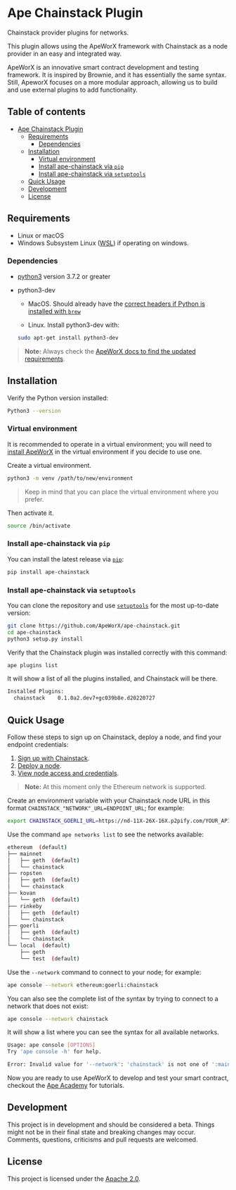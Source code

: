# Ape Chainstack Plugin

Chainstack provider plugins for networks.

This plugin allows using the ApeWorX framework with Chainstack as a node provider in an easy and integrated way.

ApeWorX is an innovative smart contract development and testing framework. It is inspired by Brownie, and it has essentially the same syntax. Still, ApeworX focuses on a more modular approach, allowing us to build and use external plugins to add functionality.

## Table of contents

- [Ape Chainstack Plugin](#ape-chainstack-plugin)
  - [Requirements](#requirements)
    - [Dependencies](#dependencies)
  - [Installation](#installation)
    - [Virtual environment](#virtual-environment)
    - [Install ape-chainstack via `pip`](#install-ape-chainstack-via-pip)
    - [Install ape-chainstack via `setuptools`](#install-ape-chainstack-via-setuptools)
  - [Quick Usage](#quick-usage)
  - [Development](#development)
  - [License](#license)

## Requirements

- Linux or macOS 
- Windows Subsystem Linux ([WSL](https://docs.microsoft.com/en-us/windows/wsl/install)) if operating on windows. 

### Dependencies

* [python3](https://www.python.org/downloads) version 3.7.2 or greater
* python3-dev
  * MacOS. Should already have the [correct headers if Python is installed with ```brew```](https://stackoverflow.com/questions/32578106/how-to-install-python-devel-in-mac-os)   
  
  * Linux. Install python3-dev with:
  
  ```sh
  sudo apt-get install python3-dev
  ```


>**Note:** Always check the [ApeWorX docs to find the updated requirements](https://docs.apeworx.io/ape/stable/userguides/quickstart.html#prerequisite).

## Installation

Verify the Python version installed:

```sh
Python3 --version 
```

### Virtual environment

It is recommended to operate in a virtual environment; you will need to [install ApeWorX](https://github.com/ApeWorX/ape#installation) in the virtual environment if you decide to use one.

Create a virtual environment. 

```sh
python3 -m venv /path/to/new/environment 
```

> Keep in mind that you can place the virtual environment where you prefer. 

Then activate it. 

```sh
source /bin/activate 
```

### Install ape-chainstack via `pip`

You can install the latest release via [`pip`](https://pypi.org/project/pip/):

```bash
pip install ape-chainstack
```

### Install ape-chainstack via `setuptools`

You can clone the repository and use [`setuptools`](https://github.com/pypa/setuptools) for the most up-to-date version:

```bash
git clone https://github.com/ApeWorX/ape-chainstack.git
cd ape-chainstack
python3 setup.py install
```

Verify that the Chainstack plugin was installed correctly with this command:

```bash
ape plugins list
```

It will show a list of all the plugins installed, and Chainstack will be there.

```bash
Installed Plugins:
  chainstack    0.1.0a2.dev7+gc039b8e.d20220727
```

## Quick Usage

Follow these steps to sign up on Chainstack, deploy a node, and find your endpoint credentials:

1. [Sign up with Chainstack](https://console.chainstack.com/user/account/create).
1. [Deploy a node](https://docs.chainstack.com/platform/join-a-public-network).
1. [View node access and credentials](https://docs.chainstack.com/platform/view-node-access-and-credentials).

>**Note:** At this moment only the Ethereum network is supported.

Create an environment variable with your Chainstack node URL in this format `CHAINSTACK_"NETWORK"_URL=ENDPOINT_URL`; for example:

```sh
export CHAINSTACK_GOERLI_URL=https://nd-11X-26X-16X.p2pify.com/YOUR_API_KEY
```

Use the command `ape networks list` to see the networks available:

```sh
ethereum  (default)                                                                                                                 
├── mainnet                                                                                                                         
│   ├── geth  (default)                                                                                                             
│   └── chainstack                                                                                                                  
├── ropsten                                                                                                                         
│   ├── geth  (default)                                                                                                             
│   └── chainstack                                                                                                                  
├── kovan                                                                                                                           
│   └── geth  (default)                                                                                                             
├── rinkeby                                                                                                                         
│   ├── geth  (default)                                                                                                             
│   └── chainstack                                                                                                                  
├── goerli                                                                                                                          
│   ├── geth  (default)                                                                                                             
│   └── chainstack                                                                                                                  
└── local  (default)                                                                                                                
    ├── geth                                                                                                                        
    └── test  (default)        
```    

Use the `--network` command to connect to your node; for example:

```bash
ape console --network ethereum:goerli:chainstack
```

You can also see the complete list of the syntax by trying to connect to a network that does not exist:

```bash
ape console --network chainstack
```
It will show a list where you can see the syntax for all available networks.

```bash
Usage: ape console [OPTIONS]
Try 'ape console -h' for help.

Error: Invalid value for '--network': 'chainstack' is not one of ':mainnet:geth', 'ethereum:mainnet:geth', ':mainnet:chainstack', 'ethereum:mainnet:chainstack', ':mainnet', 'ethereum:mainnet', ':ropsten:geth', 'ethereum:ropsten:geth', ':ropsten:chainstack', 'ethereum:ropsten:chainstack', ':ropsten', 'ethereum:ropsten', ':kovan:geth', 'ethereum:kovan:geth', ':kovan', 'ethereum:kovan', ':rinkeby:geth', 'ethereum:rinkeby:geth', ':rinkeby:chainstack', 'ethereum:rinkeby:chainstack', ':rinkeby', 'ethereum:rinkeby', ':goerli:geth', 'ethereum:goerli:geth', ':goerli:chainstack', 'ethereum:goerli:chainstack', ':goerli', 'ethereum:goerli', '::geth', 'ethereum:local:geth', '::test', 'ethereum:local:test', ':local', 'ethereum:local', 'ethereum'.
```

Now you are ready to use ApeWorX to develop and test your smart contract, checkout the [Ape Academy](https://academy.apeworx.io/) for tutorials.

## Development

This project is in development and should be considered a beta.
Things might not be in their final state and breaking changes may occur.
Comments, questions, criticisms and pull requests are welcomed.

## License

This project is licensed under the [Apache 2.0](LICENSE).
